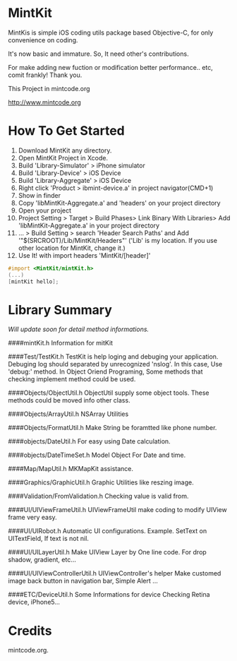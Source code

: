 MintKit
=======

MintKis is simple iOS coding utils package based Objective-C, for only convenience on coding.

It's now basic and immature. So, It need other's contributions.

For make adding new fuction or modification better performance.. etc, comit frankly! Thank you.

This Project in mintcode.org

<http://www.mintcode.org>


How To Get Started
====

1. Download MintKit any directory.
2. Open MintKit Project in Xcode.
3. Build 'Library-Simulator' > iPhone simulator
4. Build 'Library-Device' > iOS Device
5. Build 'Library-Aggregate' > iOS Device
6. Right click 'Product > ibmint-device.a' in project navigator(CMD+1) 
7. Show in finder
8. Copy 'libMintKit-Aggregate.a' and 'headers' on your project directory
9. Open your project
10. Project Setting > Target > Build Phases> Link Binary With Libraries> Add 'libMintKit-Aggregate.a' in your project directory
11. … > Build Setting > search 'Header Search Paths'  and Add '"$(SRCROOT)/Lib/MintKit/Headers"' ('Lib' is my location. If you use other location for MintKit, change it.)
12. Use It! with import headers 'MintKit/[header]'

```objective-c
#import <MintKit/mintKit.h>
(...)
[mintKit hello];
```

Library Summary
===
*Will update soon for detail method informations.*

####mintKit.h
Information for mitKit


####Test/TestKit.h
TestKit is help loging and debuging your application.
    Debuging log should separated by unrecognized 'nslog'. In this case, Use 'debug:' method.
    In Object Oriend Programing, Some methods that checking implement method could be used.


####Objects/ObjectUtil.h
ObjectUtil supply some object tools.
These methods could be moved info other class.

####Objects/ArrayUtil.h
NSArray Utilities

####Objects/FormatUtil.h
Make String be foramtted like phone number.


####objects/DateUtil.h
For easy using Date calculation.

####objects/DateTimeSet.h
 Model Object For Date and time.
 
 
####Map/MapUtil.h
MKMapKit assistance.

####Graphics/GraphicUtil.h
Graphic Utilities like reszing image.

####Validation/FromValidation.h
Checking value is valid from.

####UI/UIViewFrameUtil.h
UIViewFrameUtil make coding to modify UIView frame very easy.
 
####UI/UIRobot.h
Automatic UI configurations.
Example. SetText on UITextField, If text is not nil.

####UI/UILayerUtil.h
Make UIView Layer by One line code.
For drop shadow, gradient, etc...

####UI/UIViewControllerUtil.h
UIViewController's helper
Make customed image back button in navigation bar,
Simple Alert ...

####ETC/DeviceUtil.h
Some Informations for device
Checking Retina device, iPhone5...

Credits
===
mintcode.org.

